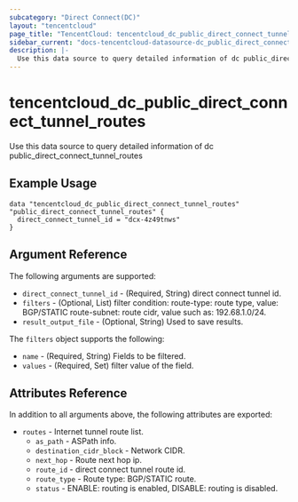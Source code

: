 ```yaml
---
subcategory: "Direct Connect(DC)"
layout: "tencentcloud"
page_title: "TencentCloud: tencentcloud_dc_public_direct_connect_tunnel_routes"
sidebar_current: "docs-tencentcloud-datasource-dc_public_direct_connect_tunnel_routes"
description: |-
  Use this data source to query detailed information of dc public_direct_connect_tunnel_routes
---
```


# tencentcloud_dc_public_direct_connect_tunnel_routes

Use this data source to query detailed information of dc public_direct_connect_tunnel_routes

## Example Usage

```hcl
data "tencentcloud_dc_public_direct_connect_tunnel_routes" "public_direct_connect_tunnel_routes" {
  direct_connect_tunnel_id = "dcx-4z49tnws"
}
```

## Argument Reference

The following arguments are supported:

* `direct_connect_tunnel_id` - (Required, String) direct connect tunnel id.
* `filters` - (Optional, List) filter condition: route-type: route type, value: BGP/STATIC route-subnet: route cidr, value such as: 192.68.1.0/24.
* `result_output_file` - (Optional, String) Used to save results.

The `filters` object supports the following:

* `name` - (Required, String) Fields to be filtered.
* `values` - (Required, Set) filter value of the field.

## Attributes Reference

In addition to all arguments above, the following attributes are exported:

* `routes` - Internet tunnel route list.
  * `as_path` - ASPath info.
  * `destination_cidr_block` - Network CIDR.
  * `next_hop` - Route next hop ip.
  * `route_id` - direct connect tunnel route id.
  * `route_type` - Route type: BGP/STATIC route.
  * `status` - ENABLE: routing is enabled, DISABLE: routing is disabled.


